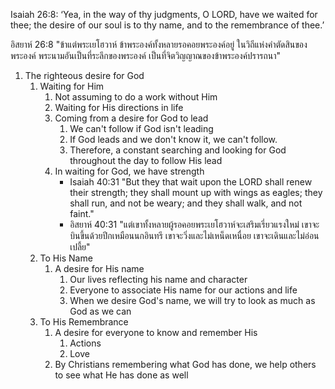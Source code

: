 Isaiah 26:8: ‘Yea, in the way of thy judgments, O LORD, have we waited for thee; the desire of our soul is to thy name, and to the remembrance of thee.’

อิสยาห์ 26:8 "ข้าแต่พระเยโฮวาห์ ข้าพระองค์ทั้งหลายรอคอยพระองค์อยู่ ในวิถีแห่งคำตัดสินของพระองค์ พระนามอันเป็นที่ระลึกของพระองค์ เป็นที่จิตวิญญาณของข้าพระองค์ปรารถนา"

1. The righteous desire for God
	1. Waiting for Him
		1. Not assuming to do a work without Him
		2. Waiting for His directions in life
		3. Coming from a desire for God to lead
			1. We can't follow if God isn't leading
			2. If God leads and we don't know it, we can't follow.
			3. Therefore, a constant searching and looking for God throughout the day to follow His lead
		4. In waiting for God, we have strength
			- Isaiah 40:31 "But they that wait upon the LORD shall renew their strength; they shall mount up with wings as eagles; they shall run, and not be weary; and they shall walk, and not faint."
			- อิสยาห์ 40:31 "แต่เขาทั้งหลายผู้รอคอยพระเยโฮวาห์จะเสริมเรี่ยวแรงใหม่ เขาจะบินขึ้นด้วยปีกเหมือนนกอินทรี เขาจะวิ่งและไม่เหน็ดเหนื่อย เขาจะเดินและไม่อ่อนเปลี้ย"
	2. To His Name
		1. A desire for His name
			1. Our lives reflecting his name and character
			2. Everyone to associate His name for our actions and life
			3. When we desire God's name, we will try to look as much as God as we can
	3. To His Remembrance
		1. A desire for everyone to know and remember His
			1. Actions
			2. Love
		2. By Christians remembering what God has done, we help others to see what He has done as well